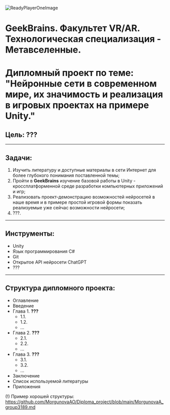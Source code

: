 <!---
![ReadyPlayerOneImage](/images/ReadyPlayerOne.jpeg)
-->
![ReadyPlayerOneImage](https://www.denofgeek.com/wp-content/uploads/2020/11/webstory-rpt-movie-12.jpg)


# GeekBrains. Факультет **VR/AR**. Технологическая специализация - **Метавселенные**.
# Дипломный проект по теме: "Нейронные сети в современном мире, их значимость и реализация в игровых проектах на примере Unity."

## **Цель:** ???
***
## **Задачи:** 
1. Изучить литературу и доступные материалы в сети Интернет для более глубокого понимания поставленной темы;
2. Пройти в **GeekBrains** изучение базовой работы в Unity - кроссплатформенной среде разработки компьютерных приложений и игр;
3. Реализовать проект-демонстрацию возможностей нейросетей в наше время и в примере простой игровой формы показать реализуемые уже сейчас возможности нейросети;
4. ???.
***
## **Инструменты:**
* Unity
* Язык программирования C#
* Git
* Открытое API нейросети ChatGPT
* ???
***
## **Структура дипломного проекта:**
* Оглавление 
* Введение 
* Глава 1. **???**
    * 1.1.
    * 1.2. 
    * ... 
* Глава 2. **???**
    * 2.1.
    * 2.2. 
    * ...
* Глава 3. **???**
    * 3.1.
    * 3.2. 
    * ...
* Заключение
* Список используемой литературы
* Приложения







(!)
Пример хорошей структуры:
https://github.com/MorgunovaAO/Diploma_project/blob/main/MorgunovaA_group3189.md 